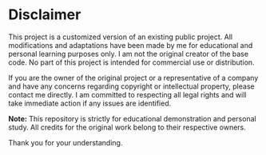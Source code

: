 # Disclaimer

This project is a customized version of an existing public project. All modifications and adaptations have been made by me for educational and personal learning purposes only. I am not the original creator of the base code. No part of this project is intended for commercial use or distribution.

If you are the owner of the original project or a representative of a company and have any concerns regarding copyright or intellectual property, please contact me directly. I am committed to respecting all legal rights and will take immediate action if any issues are identified.

**Note:** This repository is strictly for educational demonstration and personal study. All credits for the original work belong to their respective owners.

Thank you for your understanding.